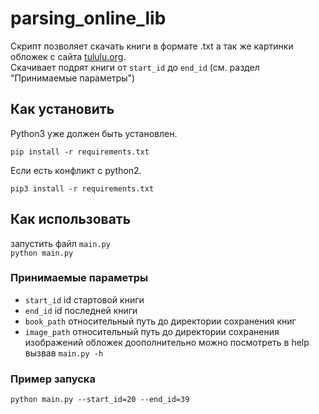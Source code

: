 # parsing_online_lib
Скрипт позволяет скачать книги в формате .txt а так же картинки обложек с сайтa [tululu.org](https://tululu.org/).\
Скачивает подрят книги от `start_id` до `end_id` (см. раздел "Принимаемые параметры")

## Как установить

Python3 уже должен быть установлен.
```
pip install -r requirements.txt
```
Если есть конфликт с python2.
```
pip3 install -r requirements.txt
```
## Как использовать
запустить файл `main.py`\
`python main.py`

### Принимаемые параметры 
- `start_id` id стартовой книги 
- `end_id` id последней книги
- `book_path` относительный путь до директории сохранения книг
- `image_path` относительный путь до директории сохранения изображений обложек
доополнительно можно посмотреть в help вызвав `main.py -h`

### Пример запуска
```
python main.py --start_id=20 --end_id=39
```
